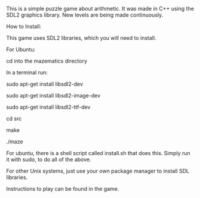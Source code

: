 This is a simple puzzle game about arithmetic. It was made in C++ using the
SDL2 graphics library. New levels are being made continuously.


How to Install:

This game uses SDL2 libraries, which you will need to install.


For Ubuntu:

cd into the mazematics directory

In a terminal run:

sudo apt-get install libsdl2-dev

sudo apt-get install libsdl2-image-dev

sudo apt-get install libsdl2-ttf-dev

cd src

make

./maze


For ubuntu, there is a shell script called install.sh that does this. Simply
run it with sudo, to do all of the above.

For other Unix systems, just use your own package manager to install SDL
libraries.


Instructions to play can be found in the game.